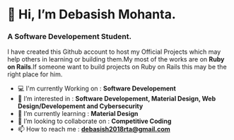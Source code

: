# 👋 Hi, I’m Debasish Mohanta.
### A Software Developement Student.
I have created this Github account to host my Official Projects which may help others in learning or building them.My most of the works are on **Ruby on Rails**.If someone want to build projects on Ruby on Rails this may be the right place for him. 
- 💻 I'm currently Working on : **Software Developement**
- 👀 I’m interested in : **Software Developement, Material Design, Web Design/Developement and Cybersecurity**
- 🌱 I’m currently learning : **Material Design**
- 💞️ I’m looking to collaborate on : **Competitive Coding**
- 📫 How to reach me : **debasish2018rta@gmail.com**

<!---
ExploreRuby/ExploreRuby is a ✨ special ✨ repository because its `README.md` (this file) appears on your GitHub profile.
You can click the Preview link to take a look at your changes.
--->
